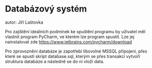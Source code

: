 # Databázový systém
autor: Jiří Laštovka

Pro zajištění ideálních podmínek ke spuštění programu by uživatel měl vlastnit program PyCharm,
ve kterém lze program spustit. Lze jej nainstalovat zde https://www.jetbrains.com/pycharm/download

Pro zprovoznění databáze je zapotřebí libovolné MSSQL připojení, přes které se spustí skript database.sql,
kterým se přes transakci vytvoří struktura databáze a následně se do ní vloží data.
